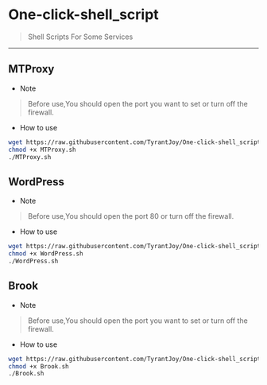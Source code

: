 # One-click-shell_script
> Shell Scripts For Some Services
---
## MTProxy
- Note
> Before use,You should open the port you want to set or turn off the firewall.
- How to use
```sh
wget https://raw.githubusercontent.com/TyrantJoy/One-click-shell_script/master/MTProxy/MTProxy.sh
chmod +x MTProxy.sh
./MTProxy.sh
```
## WordPress
- Note
> Before use,You should open the port 80 or turn off the firewall.
- How to use
```sh
wget https://raw.githubusercontent.com/TyrantJoy/One-click-shell_script/master/WordPress/WordPress.sh
chmod +x WordPress.sh
./WordPress.sh
```
## Brook
- Note
> Before use,You should open the port you want to set or turn off the firewall.
- How to use
```sh
wget https://raw.githubusercontent.com/TyrantJoy/One-click-shell_script/master/Brook/Brook.sh
chmod +x Brook.sh
./Brook.sh
```
